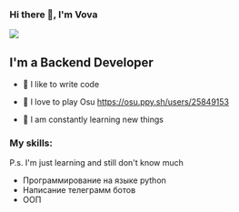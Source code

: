 ### Hi there 👋, I'm Vova

![](https://komarev.com/ghpvc/?username=oxxios)

## I'm a Backend Developer
- 💪 I like to write code
- 🎉 I love to play Osu https://osu.ppy.sh/users/25849153

- 🥅 I am constantly learning new things



### My skills:
P.s. I'm just learning and still don't know much

- Программирование на языке python
- Написание телеграмм ботов
-  ООП









